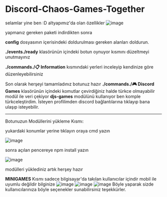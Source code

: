 # Discord-Chaos-Games-Together

selamlar yine ben :D 
altyapımız'da olan özellikler
![image](https://user-images.githubusercontent.com/54926946/144279029-b873f0d9-d414-471f-b82c-fd6d166aad2a.png)

yapmanız gereken paketi indirdikten sonra 

**config** dosyasının içerisindeki doldurulması gereken alanları doldurun.

**./events./ready** klasörünün içindeki botun oynuyor kısmını düzeltmeyi unutmayınız

**./commands./📋 Information** kısmındaki yerleri inceleyip kendinize göre düzenleyebilirsiniz

Son olarak herşeyi tamamladınız botunuz hazır **./commands./🎮 Discord Games** klasörünün içindeki komutlar çevirdiğiniz halde türkce olmayabilir modül ile veri çekiyor **djs-games** modülünü kullanıyor ben komple türkceleştirdim. İsteyen profilimden discord bağlantılarına tıklayıp bana ulaşıp isteyebilir.

---------------------------------------

Botunuzun Modüllerini yükleme Kısmı: 

yukardaki konumlar yerine tıklayın oraya cmd yazın

![image](https://user-images.githubusercontent.com/54926946/144278672-68b81074-bfd2-4bc6-a3c6-00af5b5e3206.png)

sonra açılan pencereye npm install yazın

![image](https://user-images.githubusercontent.com/54926946/144278760-bb23959e-fb3e-4f0c-b2fc-2efaec459407.png)

modülleri yüklediniz artık herşey hazır

**MINIGAMES** Kısmı sadece bilgisayar'da takılan kullanıcılar içindir mobil ile uyumlu değildir bilginize 
![image](https://user-images.githubusercontent.com/54926946/144280630-da5585af-076a-4c3e-8c6d-b3e86c737c6e.png)
![image](https://user-images.githubusercontent.com/54926946/144281043-c2e37bf7-7871-4d6a-a9a1-8a79a20d6fe0.png)
![image](https://user-images.githubusercontent.com/54926946/144281190-1e5f06ba-5abc-4a35-b3f2-925326ab5c71.png)
Böyle yaparak sizde kullanıcılarınıza böyle seçenekler sunabilirsiniz teşekkürler.
